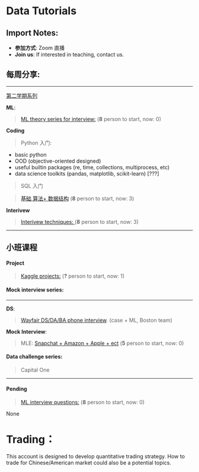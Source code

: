 # Data Tutorials

## Import Notes:

* **参加方式**: Zoom 直播 
* **Join us**: If interested in teaching, contact us.

## 每周分享:
--------

[第二学期系列](https://github.com/Hexgram/tutorials/tree/master/2nd_semester)

**ML**:

> [ML theory series for interview:](https://github.com/Hexgram/tutorials/issues/1) (**8** person to start, now: 0)

**Coding**

>  Python 入门: 
 - basic python 
 - OOD (objective-oriented designed)
 - useful builtin packages (re, time, collections, multiprocess, etc) 
 - data science toolkits (pandas, matplotlib, scikit-learn) [???]  

>  SQL 入门

>  [基础 算法+ 数据结构](https://github.com/Hexgram/tutorials/issues/2) (**8** person to start, now: 3)


**Interivew**

>  [Interivew techniques: ](https://github.com/Hexgram/tutorials/issues/3) (**8** person to start, now: 3)
-------
## 小班课程

#### Project

>  [Kaggle projects:](https://github.com/Hexgram/tutorials/issues/8) (**?** person to start, now: 1)

#### Mock interview series:
-----
**DS**:

>  [Wayfair DS/DA/BA phone interview](). (case + ML, Boston team) 

**Mock Interview**: 
> MLE: [Snapchat + Amazon + Apple + ect]() (**5** person to start, now: 0)



#### Data challenge series:
> Capital One

-----

#### Pending
>  [ML interview questions:](https://github.com/Hexgram/tutorials/issues/4) (**8** person to start, now: 0)


None


# Trading：

This account is designed to develop quantitative trading strategy. How to trade for Chinese/American market could also be a potential topics.

